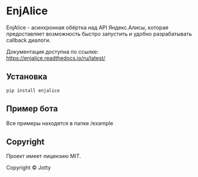 # EnjAlice

EnjAlice - асинхронная обёртка над API Яндекс.Алисы, которая предоставляет возможность быстро запустить и удобно разрабатывать callback диалоги.

Документация доступна по ссылке: https://enjalice.readthedocs.io/ru/latest/

## Установка

```
pip install enjalice
```

## Пример бота

Все примеры находятся в папке /example

## Copyright
Проект имеет лицензию MIT.

Copyright © Jotty
